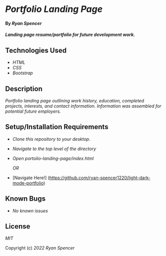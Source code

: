 # _Portfolio Landing Page_

#### By _**Ryan Spencer**_

#### _Landing page resume/portfolio for future development work._

## Technologies Used

- _HTML_
- _CSS_
- _Bootstrap_

## Description

_Portfolio landing page outlining work history, education, completed projects, interests, and contact information. Information was assembled for potential future employers._

## Setup/Installation Requirements

- _Clone this repository to your desktop._
- _Navigate to the top level of the directory_
- _Open portolio-landing-page/index.html_

  _OR_

* [Navigate Here!] (https://github.com/ryan-spencer1220/light-dark-mode-portfolio)

## Known Bugs

- _No known issues_

## License

_MIT_

Copyright (c) _2022_ _Ryan Spencer_

